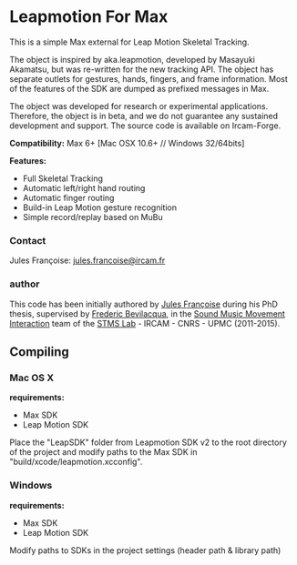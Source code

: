 Leapmotion For Max
===========================================

This is a simple Max external for Leap Motion Skeletal Tracking.

The object is inspired by aka.leapmotion, developed by Masayuki Akamatsu, but was re-written for the new tracking API. The object has separate outlets for gestures, hands, fingers, and frame information. Most of the features of the SDK are dumped as prefixed messages in Max.

The object was developed for research or experimental applications. Therefore, the object is in beta, and we do not guarantee any sustained development and support. The source code is available on Ircam-Forge.

__Compatibility:__ Max 6+ [Mac OSX 10.6+ // Windows 32/64bits]

__Features:__
- Full Skeletal Tracking
- Automatic left/right hand routing
- Automatic finger routing
- Build-in Leap Motion gesture recognition
- Simple record/replay based on MuBu

### Contact

Jules Françoise: <jules.francoise@ircam.fr>

### author

This code has been initially authored by <a href="http://julesfrancoise.com">Jules Françoise</a> during his PhD thesis, supervised by <a href="frederic-bevilacqua.net">Frederic Bevilacqua</a>, in the <a href="http://ismm.ircam.fr">Sound Music Movement Interaction</a> team of the <a href="http://www.ircam.fr/stms.html?&L=1">STMS Lab</a> - IRCAM - CNRS - UPMC (2011-2015).

## Compiling

### Mac OS X

__requirements:__
- Max SDK
- Leap Motion SDK

Place the "LeapSDK" folder from Leapmotion SDK v2 to the root directory of the project and modify paths to the Max SDK in "build/xcode/leapmotion.xcconfig".

### Windows

__requirements:__
- Max SDK
- Leap Motion SDK

Modify paths to SDKs in the project settings (header path & library path)
